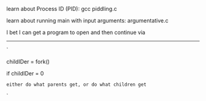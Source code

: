 learn about Process ID (PID): gcc piddling.c

learn about running main with input arguments: argumentative.c

I bet I can get a program to open and then continue via

----

`

childIDer = fork()

if childIDer = 0

	either do what parents get, or do what children get

`
